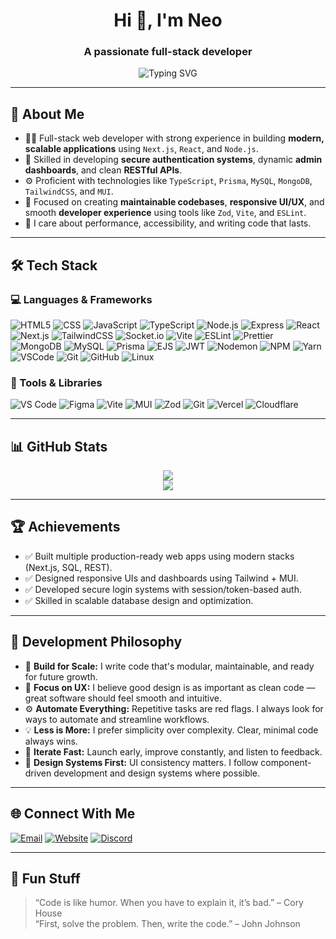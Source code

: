 <h1 align="center">Hi 👋, I'm Neo</h1>
<h3 align="center">A passionate full-stack developer</h3>

<p align="center">
  <img src="https://readme-typing-svg.demolab.com?font=Fira+Code&duration=3000&pause=1000&color=00F7FF&center=true&vCenter=true&width=600&lines=Full+Stack+Developer;Next.js+%2B+TypeScript+Specialist;Building+Scalable+and+Modern+Web+Apps;Focus+on+Clean+Code+%26+UI%2FUX;Working+with+Prisma%2C+TailwindCSS%2C+MUI;Always+Exploring+Better+Dev+Tools" alt="Typing SVG" />
</p>

---

## 📌 About Me

- 🧑‍💻 Full-stack web developer with strong experience in building **modern, scalable applications** using `Next.js`, `React`, and `Node.js`.
- 🔐 Skilled in developing **secure authentication systems**, dynamic **admin dashboards**, and clean **RESTful APIs**.
- ⚙️ Proficient with technologies like `TypeScript`, `Prisma`, `MySQL`, `MongoDB`, `TailwindCSS`, and `MUI`.
- 🎨 Focused on creating **maintainable codebases**, **responsive UI/UX**, and smooth **developer experience** using tools like `Zod`, `Vite`, and `ESLint`.
- 🚀 I care about performance, accessibility, and writing code that lasts.

---

## 🛠️ Tech Stack

### 💻 Languages & Frameworks
![HTML5](https://img.shields.io/badge/-HTML-black?style=flat-square&logo=html5)
![CSS](https://img.shields.io/badge/-CSS-black?style=flat-square&logo=css3)
![JavaScript](https://img.shields.io/badge/-JavaScript-black?style=flat-square&logo=javascript)
![TypeScript](https://img.shields.io/badge/-TypeScript-black?style=flat-square&logo=typescript)
![Node.js](https://img.shields.io/badge/-Node.js-black?style=flat-square&logo=node.js)
![Express](https://img.shields.io/badge/-Express-black?style=flat-square&logo=express)
![React](https://img.shields.io/badge/-React-black?style=flat-square&logo=react)
![Next.js](https://img.shields.io/badge/-Next.js-black?style=flat-square&logo=next.js)
![TailwindCSS](https://img.shields.io/badge/-TailwindCSS-black?style=flat-square&logo=tailwindcss)
![Socket.io](https://img.shields.io/badge/-Socket.io-black?style=flat-square&logo=socket.io)
![Vite](https://img.shields.io/badge/-Vite-black?style=flat-square&logo=vite)
![ESLint](https://img.shields.io/badge/-ESLint-black?style=flat-square&logo=eslint)
![Prettier](https://img.shields.io/badge/-Prettier-black?style=flat-square&logo=prettier)
![MongoDB](https://img.shields.io/badge/-MongoDB-black?style=flat-square&logo=mongodb)
![MySQL](https://img.shields.io/badge/-MySQL-black?style=flat-square&logo=mysql)
![Prisma](https://img.shields.io/badge/-Prisma-black?style=flat-square&logo=prisma)
![EJS](https://img.shields.io/badge/-EJS-black?style=flat-square&logo=ejs)
![JWT](https://img.shields.io/badge/-JWT-black?style=flat-square&logo=jsonwebtokens)
![Nodemon](https://img.shields.io/badge/-Nodemon-black?style=flat-square&logo=nodemon)
![NPM](https://img.shields.io/badge/-NPM-black?style=flat-square&logo=npm)
![Yarn](https://img.shields.io/badge/-Yarn-black?style=flat-square&logo=yarn)
![VSCode](https://img.shields.io/badge/-VSCode-black?style=flat-square&logo=visualstudiocode)
![Git](https://img.shields.io/badge/-Git-black?style=flat-square&logo=git)
![GitHub](https://img.shields.io/badge/-GitHub-black?style=flat-square&logo=github)
![Linux](https://img.shields.io/badge/-Linux-black?style=flat-square&logo=linux)

### 🔧 Tools & Libraries
![VS Code](https://img.shields.io/badge/-VS%20Code-black?style=flat-square&logo=visualstudiocode)
![Figma](https://img.shields.io/badge/-Figma-black?style=flat-square&logo=figma)
![Vite](https://img.shields.io/badge/-Vite-black?style=flat-square&logo=vite)
![MUI](https://img.shields.io/badge/-MUI-black?style=flat-square&logo=mui)
![Zod](https://img.shields.io/badge/-Zod-black?style=flat-square&logo=zod)
![Git](https://img.shields.io/badge/-Git-black?style=flat-square&logo=git)
![Vercel](https://img.shields.io/badge/-Vercel-black?style=flat-square&logo=vercel)
![Cloudflare](https://img.shields.io/badge/-Cloudflare-black?style=flat-square&logo=cloudflare)

---

## 📊 GitHub Stats

<p align="center">
  <img src="https://github-readme-stats.vercel.app/api?username=Neoa3&show_icons=true&theme=radical" />
  <br>
  <img src="https://github-readme-stats.vercel.app/api/top-langs/?username=Neoa3&layout=compact&theme=radical" />
</p>

---

## 🏆 Achievements

- ✅ Built multiple production-ready web apps using modern stacks (Next.js, SQL, REST).
- ✅ Designed responsive UIs and dashboards using Tailwind + MUI.
- ✅ Developed secure login systems with session/token-based auth.
- ✅ Skilled in scalable database design and optimization.

---

## 🧠 Development Philosophy

- 🚀 **Build for Scale:** I write code that's modular, maintainable, and ready for future growth.
- 🎯 **Focus on UX:** I believe good design is as important as clean code — great software should feel smooth and intuitive.
- ⚙️ **Automate Everything:** Repetitive tasks are red flags. I always look for ways to automate and streamline workflows.
- 💡 **Less is More:** I prefer simplicity over complexity. Clear, minimal code always wins.
- 🔄 **Iterate Fast:** Launch early, improve constantly, and listen to feedback.
- 📐 **Design Systems First:** UI consistency matters. I follow component-driven development and design systems where possible.

---

## 🌐 Connect With Me

[![Email](https://img.shields.io/badge/-Email-red?style=flat-square&logo=gmail)](mailto:mohamed@noonserv.com)
[![Website](https://img.shields.io/badge/-Website-black?style=flat-square&logo=vercel)](https://noonserv.com)
[![Discord](https://img.shields.io/badge/-Discord-5865F2?style=flat-square&logo=discord&logoColor=white)](https://discord.gg/XEHNf4UAst)

---

## 🧩 Fun Stuff

> “Code is like humor. When you have to explain it, it’s bad.” – Cory House  
> “First, solve the problem. Then, write the code.” – John Johnson
